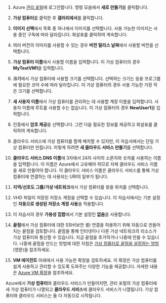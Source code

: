﻿1. Azure [ 관리 포털](http://manage.windowsazure.com)에 로그인합니다.
명령 모음에서 **새로 만들기**를 클릭합니다.

2. **가상 컴퓨터**를 클릭한 후 **갤러리에서**를 클릭합니다.

3. **이미지 선택**에서 목록 중 하나에서 이미지를 선택합니다. 사용 가능한 이미지는 사용 중인 구독에 따라 달라집니다. 화살표를 클릭하여 계속합니다.

4. 여러 버전의 이미지를 사용할 수 있는 경우 **버전 릴리스 날짜**에서 사용할 버전을 선택합니다.

5. **가상 컴퓨터 이름**에서 사용할 이름을 입력합니다. 이 가상 컴퓨터의 경우 **MyTestVM1**을 입력합니다.

6. **크기**에서 가상 컴퓨터에 사용할 크기를 선택합니다. 선택하는 크기는 응용 프로그램에 필요한 코어 수에 따라 달라집니다.  이 가상 컴퓨터의 경우 사용 가능한 가장 작은 크기를 선택합니다.

7. **새 사용자 이름**에서 가상 컴퓨터를 관리하는 데 사용할 계정 이름을 입력합니다. 사용자 이름에 루트를 사용할 수는 없습니다. 이 가상 컴퓨터의 경우 **NewUser1**을 입력합니다.

8. 인증에서 **암호 제공**을 선택합니다. 그런 다음 필요한 정보를 제공하고 화살표를 클릭하여 계속합니다.

9. 클라우드 서비스에 가상 컴퓨터를 함께 배치할 수 있지만, 이 자습서에서는 단일 가상 컴퓨터만 만듭니다. 이렇게 하려면 **새 클라우드 서비스 만들기**를 선택합니다.

10. **클라우드 서비스 DNS 이름**에 3자에서 24자 사이의 소문자와 숫자를 사용하는 이름을 입력합니다. 이 이름은 Azure에서 고유해야 하므로 자체 클라우드 서비스 이름을 새로 만들어야 합니다. 이 클라우드 서비스 이름은 클라우드 서비스를 통해 가상 컴퓨터에 연결하는 데 사용되는 URI의 일부가 됩니다.

11. **지역/선호도 그룹/가상 네트워크**에서 가상 컴퓨터를 찾을 위치를 선택합니다.

12. VHD 파일이 저장된 저장소 계정을 선택할 수 있습니다. 이 자습서에서는 기본 설정인 **자동으로 생성된 저장소 계정 사용**을 적용합니다.

13. 이 자습서의 경우 **가용성 집합**에서 기본 설정인 **없음**을 사용합니다. 

14.	**끝점**에서 가상 컴퓨터에 대한 SSH(보안 셸) 연결을 허용하기 위해 자동으로 만들어지는 끝점을 검토합니다. 끝점을 통해 인터넷이나 다른 가상 네트워크의 리소스가 가상 컴퓨터와 통신할 수 있습니다. 지금 끝점을 추가하거나 나중에 만들 수 있습니다. 나중에 끝점을 만드는 방법에 대한 지침은 [가상 컴퓨터로 끝점을 설정하는 방법](http://azure.microsoft.com/ko-kr/documentation/articles/virtual-machines-set-up-endpoints/)(영문)을 참조하세요.

15.  **VM 에이전트** 아래에서 사용 가능한 확장을 검토하세요. 이 확장은 가상 컴퓨터를 쉽게 사용하고 관리할 수 있도록 도와주는 다양한 기능을 제공합니다. 자세한 내용은 [Azure VM 확장](http://go.microsoft.com/FWLink/p/?LinkID=390493)을 참조하세요. 


Azure에서 **가상 컴퓨터**와 클라우드 서비스가 만들어지면, 관리 포털의 가상 컴퓨터에 새 가상 컴퓨터가 나열되고 **클라우드 서비스**에 클라우드 서비스가 나열됩니다. 가상 컴퓨터와 클라우드 서비스는 둘 다 자동으로 시작됩니다.
<!--HONumber=42-->
